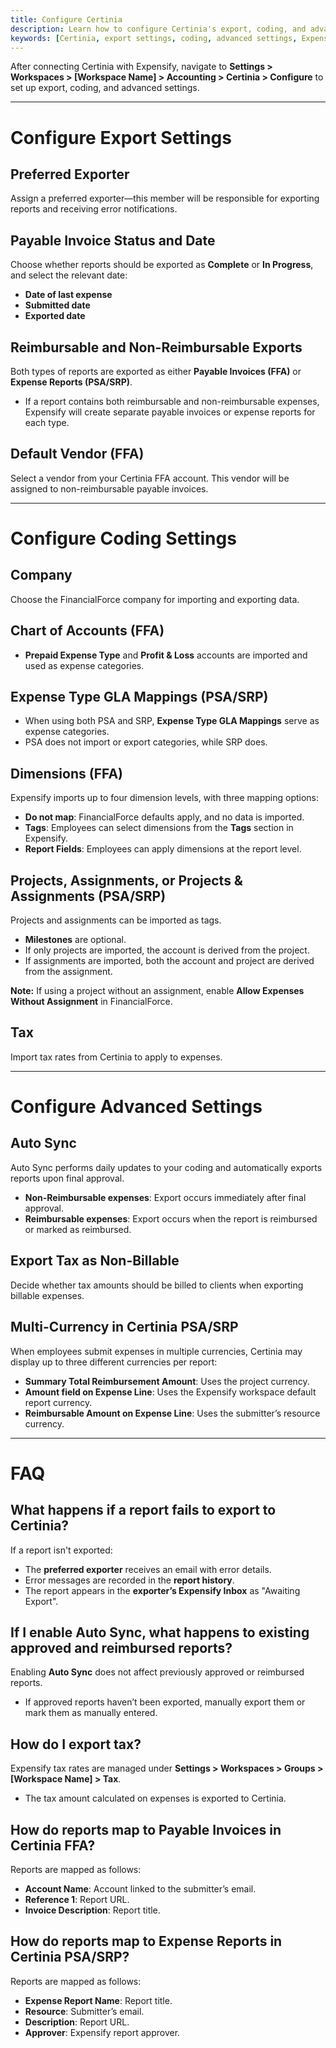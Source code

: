 ```yaml
---
title: Configure Certinia
description: Learn how to configure Certinia's export, coding, and advanced settings in Expensify.
keywords: [Certinia, export settings, coding, advanced settings, Expensify Classic]
---
```

<div id="expensify-classic" markdown="1">

After connecting Certinia with Expensify, navigate to **Settings > Workspaces > [Workspace Name] > Accounting > Certinia > Configure** to set up export, coding, and advanced settings.

---

# Configure Export Settings  

## Preferred Exporter  
Assign a preferred exporter—this member will be responsible for exporting reports and receiving error notifications.  

## Payable Invoice Status and Date  
Choose whether reports should be exported as **Complete** or **In Progress**, and select the relevant date:  
- **Date of last expense**  
- **Submitted date**  
- **Exported date**  

## Reimbursable and Non-Reimbursable Exports  
Both types of reports are exported as either **Payable Invoices (FFA)** or **Expense Reports (PSA/SRP)**.  
- If a report contains both reimbursable and non-reimbursable expenses, Expensify will create separate payable invoices or expense reports for each type.  

## Default Vendor (FFA)  
Select a vendor from your Certinia FFA account. This vendor will be assigned to non-reimbursable payable invoices.  

---

# Configure Coding Settings  

## Company  
Choose the FinancialForce company for importing and exporting data.  

## Chart of Accounts (FFA)  
- **Prepaid Expense Type** and **Profit & Loss** accounts are imported and used as expense categories.  

## Expense Type GLA Mappings (PSA/SRP)  
- When using both PSA and SRP, **Expense Type GLA Mappings** serve as expense categories.  
- PSA does not import or export categories, while SRP does.  

## Dimensions (FFA)  
Expensify imports up to four dimension levels, with three mapping options:  
- **Do not map**: FinancialForce defaults apply, and no data is imported.  
- **Tags**: Employees can select dimensions from the **Tags** section in Expensify.  
- **Report Fields**: Employees can apply dimensions at the report level.  

## Projects, Assignments, or Projects & Assignments (PSA/SRP)  
Projects and assignments can be imported as tags.  
- **Milestones** are optional.  
- If only projects are imported, the account is derived from the project.  
- If assignments are imported, both the account and project are derived from the assignment.  

**Note:** If using a project without an assignment, enable **Allow Expenses Without Assignment** in FinancialForce.  

## Tax  
Import tax rates from Certinia to apply to expenses.  

---

# Configure Advanced Settings  

## Auto Sync  
Auto Sync performs daily updates to your coding and automatically exports reports upon final approval.  
- **Non-Reimbursable expenses**: Export occurs immediately after final approval.  
- **Reimbursable expenses**: Export occurs when the report is reimbursed or marked as reimbursed.  

## Export Tax as Non-Billable  
Decide whether tax amounts should be billed to clients when exporting billable expenses.  

## Multi-Currency in Certinia PSA/SRP  
When employees submit expenses in multiple currencies, Certinia may display up to three different currencies per report:  
- **Summary Total Reimbursement Amount**: Uses the project currency.  
- **Amount field on Expense Line**: Uses the Expensify workspace default report currency.  
- **Reimbursable Amount on Expense Line**: Uses the submitter’s resource currency.  

---

# FAQ  

## What happens if a report fails to export to Certinia?  
If a report isn't exported:  
- The **preferred exporter** receives an email with error details.  
- Error messages are recorded in the **report history**.  
- The report appears in the **exporter’s Expensify Inbox** as "Awaiting Export".  

## If I enable Auto Sync, what happens to existing approved and reimbursed reports?  
Enabling **Auto Sync** does not affect previously approved or reimbursed reports.  
- If approved reports haven’t been exported, manually export them or mark them as manually entered.  

## How do I export tax?  
Expensify tax rates are managed under **Settings > Workspaces > Groups > [Workspace Name] > Tax**.  
- The tax amount calculated on expenses is exported to Certinia.  

## How do reports map to Payable Invoices in Certinia FFA?  
Reports are mapped as follows:  
- **Account Name**: Account linked to the submitter’s email.  
- **Reference 1**: Report URL.  
- **Invoice Description**: Report title.  

## How do reports map to Expense Reports in Certinia PSA/SRP?  
Reports are mapped as follows:  
- **Expense Report Name**: Report title.  
- **Resource**: Submitter’s email.  
- **Description**: Report URL.  
- **Approver**: Expensify report approver.  

</div>
